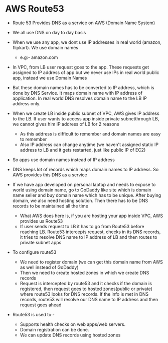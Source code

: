 # AWS Route53

- Route 53 Provides DNS as a service on AWS (Domain Name System)

- We all use DNS on day to day basis
- When we use any app, we dont use IP addresses in real world (amazon, flipkart). We use domain names
  - e.g:- amazon.com
- In VPC, from LB user request goes to the app. These requests get assigned to IP address of app but we never use IPs in real world public app, instead we use Domain Names

- But these domain names has to be converted to IP address, which is done by DNS Service. It maps domain name with IP address of application. In real world DNS resolves domain name to the LB IP address only.
- When we create LB inside public subnet of VPC, AWS gives IP address to the LB. If user wants to access app inside private subnetthrough LB, we cannot gives him IP address of LB for 2 reasons 
  - As this address is difficult to remember and domain names are easy to remember
  - Also IP address can change anytime (we haven't assigned static IP address to LB and it gets restarted, just like public IP of EC2)
- So apps use domain names instead of IP address

- DNS keeps lot of records which maps domain names to IP address. So AWS provides this DNS as a service

- If we have app developed on personal laptop and needs to expose to world using domain name, go to GoDaddy like site which is domain name seller and buy domain name which has to be unique.  After buying domain, we also need hosting solution. Then there has to be DNS records to be maintained all the time
  - What AWS does here is, if you are hosting your app inside VPC, AWS provides us Route53
  - If user sends request to LB it has to go from Route53 before reaching LB. Route53 intercepts request, checks in its DNS records, it tries to resolve DNS name to IP address of LB and then routes to private subnet apps
 
- To configure route53
  - We need to register domain (we can get this domain name from AWS as well instead of GoDaddy)
  - Then we need to create hosted zones in which we create DNS records
  - Request is intercepted by route53 and it checks if the domain is registered, then request goes to hosted zones(public or private) where route53 looks for DNS records. If the info is met in DNS records, route53 will resolve our DNS name to IP address and then request goes ahead

- Route53 is used to:-
  - Supports health checks on web apps/web servers.
  - Domain registration can be done.
  - We can update DNS records using hosted zones
